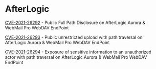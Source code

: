 # AfterLogic
[CVE-2021-26292](https://github.com/E3SEC/AfterLogic/blob/main/CVE-2021-26292-full-path-disclosure-vulnerability.md) - Public Full Path Disclosure on AfterLogic Aurora & WebMail Pro WebDAV EndPoint

[CVE-2021-26293](https://github.com/E3SEC/AfterLogic/blob/main/CVE-2021-26293-file-upload-vulnerability.md) - Public unrestricted upload with path traversal on AfterLogic Aurora & WebMail Pro WebDAV EndPoint

[CVE-2021-26294](https://github.com/E3SEC/AfterLogic/blob/main/CVE-2021-26294-exposure-of-sensitive-information-vulnerability.md) - Exposure of sensitive information to an unauthorized actor with path traversal on AfterLogic Aurora & WebMail Pro WebDAV EndPoint
